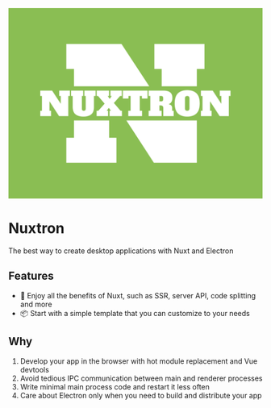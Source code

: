 <p align=“center”> <img width=“170” src="https://github.com/ablipan/nuxtron/raw/main/public/logo.svg?raw=true"> </p>

# Nuxtron
The best way to create desktop applications with Nuxt and Electron

## Features

* 🚀 Enjoy all the benefits of Nuxt, such as SSR, server API, code splitting and more
* 📦 Start with a simple template that you can customize to your needs

## Why
1. Develop your app in the browser with hot module replacement and Vue devtools
2. Avoid tedious IPC communication between main and renderer processes
3. Write minimal main process code and restart it less often
4. Care about Electron only when you need to build and distribute your app